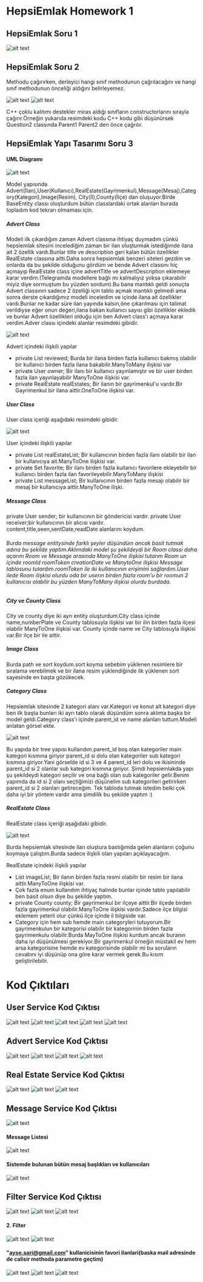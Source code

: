 # HepsiEmlak Homework 1

## HepsiEmlak Soru 1
![alt text](./img/palindrom_sayi.png)

## HepsiEmlak Soru 2

Methodu çağırırken, derleyici hangi sınıf methodunun çağrılacağını ve hangi sınıf methodunun önceliği aldığını belirleyemez.

![alt text](./img/soru2_class.png)
![alt text](./img/soru2_cevap.png)

C++ çoklu kalıtımı destekler miras aldığı sınıfların constructorlarını sırayla çağırır.Örneğin yukarıda resimdeki kodu C++ kodu gibi düşünürsek Question2 classında Parent1 Parent2 den önce çağrılır.

## HepsiEmlak Yapı Tasarımı Soru 3

#### UML Diagramı

![alt text](./img/uml.png)


Model yapısında Advert(İlan),User(Kullanıcı),RealEstate(Gayrimenkul),Message(Mesaj),Category(Kategori),Image(Resim),
City(İl),County(İlçe) dan oluşuyor.Birde BaseEntity classı oluşturdum bütün classlardaki ortak alanları burada topladım kod tekrarı olmaması için.



##### Advert Class 
Modeli ilk çıkardığım zaman Advert classına ihtiyaç duymadım çünkü hepsiemlak sitesini incelediğim zaman bir ilan oluşturmak istediğimde ilana ait 2 özellik vardı.Bunlar title ve description geri kalan bütün özellikler RealEstate classına aitti.Daha sonra hepsiemlak benzeri siteleri gezdim ve onlarda da bu şekilde olduğunu gördüm ve bende Advert classını hiç açmayıp RealEstate class içine advertTitle ve advertDescription eklemeye karar verdim.(Telegramda modellere bağlı mı kalmalıyız yoksa çıkarabilir miyiz diye sormuştum bu yüzden sordum).Bu bana mantıklı geldi sonuçta Advert classının sadece 2 özelliği için tablo açmak mantıklı gelmedi ama sonra derste çıkardığımız modeli inceledim ve içinde ilana ait özellikler vardı.Bunlar ne kadar süre ilan yayında kalsın,öne çıkarılması için talimat verildiyse eğer onun degeri,ilana bakan kullanıcı sayısı gibi özellikler ekledik ve bunlar Advert özellikleri olduğu için ben Advert class'ı açmaya karar verdim.Adver classı içindeki alanlar resimdeki gibidir.

![alt text](./img/img2.png)


Advert içindeki ilişkili yapılar
* private List<User> reviewed;  Burda bir ilana birden fazla kullanıcı bakmış olabilir bir kullanıcı birden fazla ilana bakabilir.ManyToMany ilişkisi var
* private User owner; Bir ilanı bir kullanıcı yayınlamıştır ve bir user birden fazla ilan yayınlayabilir ManyToOne ilişkisi var.
* private RealEstate realEstates;  Bir ilanın bir gayrimenkul'u vardır.Bir Gayrimenkul bir ilana aittir.OneToOne ilişkisi var.


##### User Class
User class içeriği aşağıdaki resimdeki gibidir.

![alt text](./img/img3.png)


User içindeki ilişkili yapılar
* private List<RealEstate> realEstateList; Bir kullanıcının birden fazla ilanı olabilir bir ilan bir kullanıcıya ait.ManyToOne ilişkisi var.
* private Set<RealEstate> favorite; Bir ilanı birden fazla kullanıcı favorilere ekleyebilir bir kullanıcı birden fazla ilan favorileyebilir.ManyToMany ilişkisi
* private List<Message> messageList; Bir kullanıcının birden fazla mesajı olabilir bir mesaj bir kullanıcıya aittir.ManyToOne ilişki.

##### Message Class
private User sender; bir kullanıcının bir göndericisi vardır.
private User receiver;bir kullanıcının bir alıcısı vardır.
content,title,seen,sentDate,readDate alanlarını koydum.

###### Burda message entitysinde farklı şeyler düşündüm ancak basit tutmak adına bu şekilde yaptım.Aklımdaki model şu şekildeydi bir Room classı daha açarım Room ve Message arasında ManyToOne ilişkisi tutarım Room un içinde roomId roomToken creationDate ve ManytoOne ilişkisi Message tablosunu tutardım.roomToken ile iki kullanıcının erişimini sağlardım.User ilede Room ilişkisi olurdu oda bir userın birden fazla room'u bir roomun 2 kullanıcısı olabilir bu yüzden ManyToMany ilişkisi olurdu burdada.

###
##### City ve County Class
City ve county diye iki ayrı entity oluşturdum.City class içinde name,numberPlate ve County tablosuyla ilişkisi var bir ilin birden fazla ilçesi olabilir ManyToOne ilişkisi var.
County içinde name ve City tablosuyla ilişkisi var.Bir ilçe bir ile aittir.

##### Image Class
Burda path ve sort koydum.sort koyma sebebim yüklenen resimlere bir sıralama verebilmek ve bir ilana resim yüklendiğinde ilk yüklenen sort sayesinde en başta gözükecek.

##### Category Class
Hepsiemlak sitesinde 2 kategori alanı var.Kategori ve konut alt kategori diye ben ilk başta bunları iki ayrı tablo olarak düşündüm sonra aklıma başka bir model geldi.Category class'ı içinde parent_id ve name alanları tuttum.Modeli anlatan görsel ekte.

![alt text](./img/img5.png)


Bu yapıda bir tree yapısı kullandım.parent_id boş olan kategoriler main kategori kısmına giriyor parent_id si dolu olan kategoriler sub kategori kısmına giriyor.Yani görselde id si 3 ve 4  parent_id leri dolu ve ikisininde parent_id si 2 olanlar sub kategori kısmına giriyor.
Şimdi hepsiemlakda yapı şu şekildeydi kategori seçilir ve ona bağlı olan sub kategoriler gelir.Benim yapımda da id si 2 olanı seçtiğimizi düşünelim sub kategorileri getirirken parent_id si 2 olanları getireceğim.
Tek tabloda tutmak istedim belki çok daha iyi bir yöntem vardır ama şimdilik bu şekilde yaptım :) 

##### RealEstate Class

RealEstate class içeriği aşağıdaki gibidir.

![alt text](./img/img4.png)


Burda hepsiemlak sitesinde ilan oluştura bastığımda gelen alanların çoğunu koymaya çalıştım.Burda sadece ilişkili olan yapıları açıklayacağım.

RealEstate içindeki ilişkili yapılar
* List<Image> imageList; Bir ilanın birden fazla resmi olabilir bir resim bir ilana aittir.ManyToOne ilişkisi var.
* Çok fazla enum kullandım ihtiyaç halinde bunlar içinde tablo yapılabilir ben basit olsun diye bu şekilde yaptım.
* private County county; Bir gayrimenkul bir ilçeye aittir.Bir ilçede birden fazla gayrimenkul olabilir.ManyToOne ilişkisi vardır.Sadece ilçe bilgisi eklemem yeterli olur çünkü ilçe içinde il bilgiside var.
* Category için hem sub hemde main categoryleri tutuyorum.Bir gayrimenkulun bir kategorisi olabilir bir kategorinin birden fazla gayrimenkulu olabilir.Burda MayToOne ilişkisi kurdum ancak buranın daha iyi düşünülmesi gerekiyor.Bir gayrimenkul örneğin müstakil ev hem arsa kategorisine hemde ev kategorisinde olabilir mi bu soruların cevabını iyi düşünüp ona göre karar vermek gerek.Bu kısım geliştirilebilir.


# Kod Çıktıları

## User Service Kod Çıktısı

![alt text](./img/user1.png)
![alt text](./img/user2.png)
![alt text](./img/user3.png)
![alt text](./img/user4.png)
![alt text](./img/user5.png)


## Advert Service Kod Çıktısı

![alt text](./img/advert1.png)
![alt text](./img/advert2.png)
![alt text](./img/advert3.png)
![alt text](./img/advert4.png)


## Real Estate Service Kod Çıktısı

![alt text](./img/realestate1.png)
![alt text](./img/realestate2.png)
![alt text](./img/realestate3.png)

## Message Service Kod Çıktısı
![alt text](./img/message1.png)

#### Message Listesi
![alt text](./img/messageentiy.png)

#### Sistemde bulunan bütün mesaj başlıkları ve kullanıcıları 
![alt text](./img/messagefilterdto.png)


## Filter Service Kod Çıktısı
![alt text](./img/filteresiz1_209_data.png)
![alt text](./img/4_oda_filtreler.png)
![alt text](./img/cikti_21_filtre.png)

#### 2. Filter

![alt text](./img/filter_2_1.png)
![alt text](./img/filter_2_2.png)

#### "ayse.sari@gmail.com" kullanicisinin favori ilanlari(baska mail adresinde de calisir methoda parametre geçtim)

![alt text](./img/code.png)
![alt text](./img/userlist_fav_find.png)
![alt text](./img/fav_ilanlar.png)


